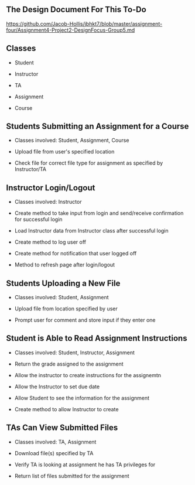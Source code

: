 ## The Design Document For This To-Do

https://github.com/Jacob-Hollis/jbhkt7/blob/master/assignment-four/Assignment4-Project2-DesignFocus-Group5.md

## Classes

  - Student
  
  - Instructor
  
  - TA
  
  - Assignment
  
  - Course
  

## Students Submitting an Assignment for a Course

  - Classes involved: Student, Assignment, Course
  
  - Upload file from user's specified location
  
  - Check file for correct file type for assignment as specified by Instructor/TA

## Instructor Login/Logout

  - Classes involved: Instructor

  - Create method to take input from login and send/receive confirmation for successful login
  
  - Load Instructor data from Instructor class after successful login 
  
  - Create method to log user off
  
  - Create method for notification that user logged off 
  
  - Method to refresh page after login/logout

## Students Uploading a New File

  - Classes involved: Student, Assignment

  - Upload file from location specified by user
  
  - Prompt user for comment and store input if they enter one

## Student is Able to Read Assignment Instructions

  - Classes involved: Student, Instructor, Assignment

   - Return the grade assigned to the assignment
    
   - Allow the instructor to create instructions for the assignemtn
     
   - Allow the Instructor to set due date
      
   - Allow Student to see the information for the assignment
      
   - Create method to allow Instructor to create 

## TAs Can View Submitted Files

  - Classes involved: TA, Assignment

  - Download file(s) specified by TA
  
  - Verify TA is looking at assignment he has TA privileges for
  
  - Return list of files submitted for the assignment
